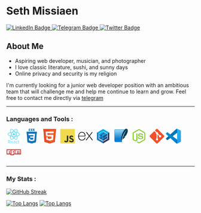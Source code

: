 # Seth Missiaen
<div id="badges">
  <a href="https://www.linkedin.com/in/sethmissiaen/">
    <img src="https://img.shields.io/badge/LinkedIn-blue?style=for-the-badge&logo=linkedin&logoColor=white" alt="LinkedIn Badge"/>
  </a>
  <a href="https://t.me/localseth">
    <img src="https://img.shields.io/badge/telegram-grey?logo=telegram&logoColor=white&style=for-the-badge" alt="Telegram Badge"/>
  </a>
  <a href="https://twitter.com/localseth">
    <img src="https://img.shields.io/badge/Twitter-blue?style=for-the-badge&logo=twitter&logoColor=white" alt="Twitter Badge"/>
  </a>
</div>

<h2>About Me</h2>

* Aspiring web developer, musician, and photographer
* I love classic literature, sushi, and sunny days
* Online privacy and security is my religion

I'm currently looking for a junior web developer position with an ambitious team that will challenge me and help me continue to learn and grow. Feel free to contact me directly via [telegram](https://t.me/localseth)

---

### Languages and Tools :

<div>
  <img src="https://github.com/devicons/devicon/blob/master/icons/react/react-original-wordmark.svg" title="React" alt="React" width="40" height="40"/>&nbsp;
  <img src="https://github.com/devicons/devicon/blob/master/icons/css3/css3-plain-wordmark.svg"  title="CSS3" alt="CSS" width="40" height="40"/>&nbsp;
  <img src="https://github.com/devicons/devicon/blob/master/icons/html5/html5-original.svg" title="HTML5" alt="HTML" width="40" height="40"/>&nbsp;
  <img src="https://github.com/devicons/devicon/blob/master/icons/javascript/javascript-original.svg" title="JavaScript" alt="JavaScript" width="40" height="40"/>&nbsp;
  <img src="https://github.com/devicons/devicon/blob/master/icons/express/express-original.svg" title="Express"  alt="Express" width="40" height="40"/>&nbsp;
  <img src="https://github.com/devicons/devicon/blob/master/icons/sequelize/sequelize-original.svg" title="Sequelize"  alt="Sequelize" width="40" height="40"/>&nbsp;
  <img src="https://github.com/devicons/devicon/blob/master/icons/sqlite/sqlite-original.svg" title="SQLite"  alt="SQLite" width="40" height="40"/>&nbsp;
  <img src="https://github.com/devicons/devicon/blob/master/icons/nodejs/nodejs-original.svg" title="NodeJS" alt="NodeJS" width="40" height="40"/>&nbsp;
  <img src="https://github.com/devicons/devicon/blob/master/icons/git/git-original.svg" title="Git" **alt="Git" width="40" height="40"/>
  <img src="https://github.com/devicons/devicon/blob/master/icons/vscode/vscode-original.svg" title="Vscode" **alt="Vscode" width="40" height="40"/>
  <img src="https://github.com/devicons/devicon/blob/master/icons/npm/npm-original-wordmark.svg" title="NPM" **alt="NPM" width="40" height="40"/>
</div>

---

### My Stats :
[![GitHub Streak](https://github-readme-streak-stats.herokuapp.com?user=localseth&theme=tokyonight&mode=weekly)](https://git.io/streak-stats)

[![Top Langs](https://github-readme-stats.vercel.app/api/top-langs/?username=localseth&layout=compact&theme=tokyonight#gh-dark-mode-only)](https://github.com/anuraghazra/github-readme-stats#gh-dark-mode-only)
[![Top Langs](https://github-readme-stats.vercel.app/api/top-langs/?username=localseth&layout=compact&theme=default#gh-light-mode-only)](https://github.com/anuraghazra/github-readme-stats#gh-light-mode-only)
<!---
localseth/localseth is a ✨ special ✨ repository because its `README.md` (this file) appears on your GitHub profile.
You can click the Preview link to take a look at your changes.
--->
